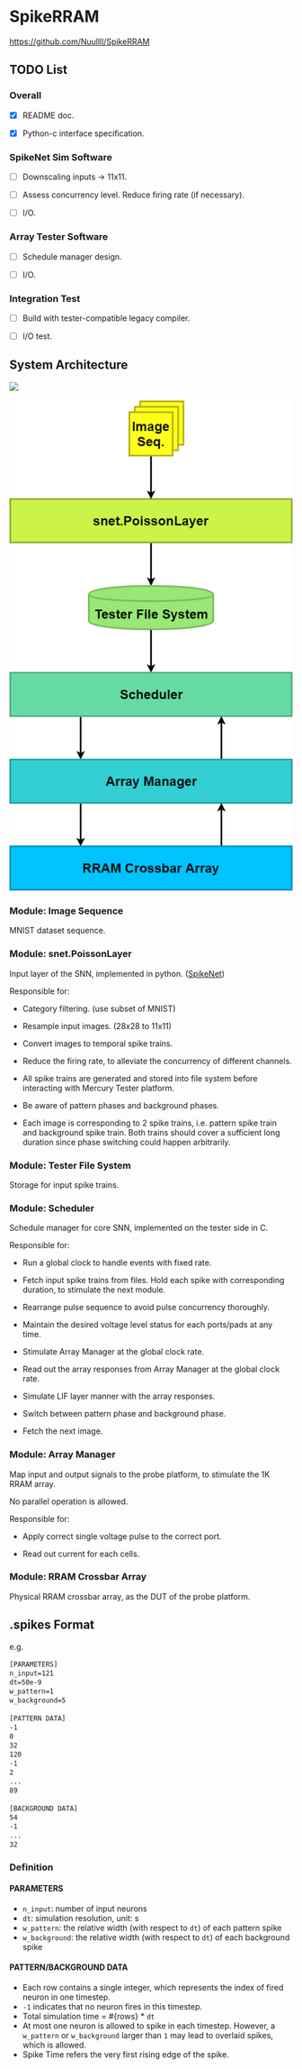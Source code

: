 # SpikeRRAM
https://github.com/Nuullll/SpikeRRAM

## TODO List

### Overall

- [x] README doc.

- [x] Python-c interface specification.

### SpikeNet Sim Software

- [ ] Downscaling inputs -> 11x11.

- [ ] Assess concurrency level. Reduce firing rate (if necessary).

- [ ] I/O.

### Array Tester Software

- [ ] Schedule manager design.

- [ ] I/O.

### Integration Test

- [ ] Build with tester-compatible legacy compiler.

- [ ] I/O test.


## System Architecture

![](https://img.shields.io/badge/-draw.io-orange.svg?link=https://draw.io)

![](figures/draw.io/system-architecture.png)

### Module: Image Sequence

MNIST dataset sequence.

### Module: snet.PoissonLayer

Input layer of the SNN, implemented in python. ([SpikeNet](https://github.com/Nuullll/SpikeNet))

Responsible for:

- Category filtering. (use subset of MNIST)

- Resample input images. (28x28 to 11x11)

- Convert images to temporal spike trains.

- Reduce the firing rate, to alleviate the concurrency of different channels.

- All spike trains are generated and stored into file system before interacting with Mercury Tester platform.

- Be aware of pattern phases and background phases.

- Each image is corresponding to 2 spike trains, i.e. pattern spike train and background spike train. Both trains should cover a sufficient long duration since phase switching could happen arbitrarily.

### Module: Tester File System

Storage for input spike trains. 

### Module: Scheduler

Schedule manager for core SNN, implemented on the tester side in C.

Responsible for:

- Run a global clock to handle events with fixed rate.

- Fetch input spike trains from files. Hold each spike with corresponding duration, to stimulate the next module.

- Rearrange pulse sequence to avoid pulse concurrency thoroughly.

- Maintain the desired voltage level status for each ports/pads at any time.

- Stimulate Array Manager at the global clock rate.

- Read out the array responses from Array Manager at the global clock rate.

- Simulate LIF layer manner with the array responses.

- Switch between pattern phase and background phase.

- Fetch the next image.

### Module: Array Manager

Map input and output signals to the probe platform, to stimulate the 1K RRAM array.

No parallel operation is allowed.

Responsible for:

- Apply correct single voltage pulse to the correct port.

- Read out current for each cells.

### Module: RRAM Crossbar Array

Physical RRAM crossbar array, as the DUT of the probe platform.


## .spikes Format

e.g.

```plain
[PARAMETERS]
n_input=121
dt=50e-9
w_pattern=1
w_background=5

[PATTERN DATA]
-1
0
32
120
-1
2
...
89

[BACKGROUND DATA]
54
-1
...
32
```

### Definition

#### PARAMETERS

* `n_input`: number of input neurons
* `dt`: simulation resolution, unit: s
* `w_pattern`: the relative width (with respect to `dt`) of each pattern spike
* `w_background`: the relative width (with respect to `dt`) of each background spike

#### PATTERN/BACKGROUND DATA

* Each row contains a single integer, which represents the index of fired neuron in one timestep.
* `-1` indicates that no neuron fires in this timestep.
* Total simulation time = #{rows} * `dt`
* At most one neuron is allowed to spike in each timestep. However, a `w_pattern` or `w_background` larger than `1` may lead to overlaid spikes, which is allowed.
* Spike Time refers the very first rising edge of the spike.
